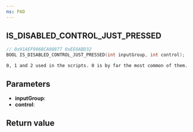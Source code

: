 ```yaml
---
ns: PAD
---
```

## IS_DISABLED_CONTROL_JUST_PRESSED

```c
// 0x91AEF906BCA88877 0xEE6ABD32
BOOL IS_DISABLED_CONTROL_JUST_PRESSED(int inputGroup, int control);
```

```
0, 1 and 2 used in the scripts. 0 is by far the most common of them.  
```

## Parameters
* **inputGroup**: 
* **control**: 

## Return value
